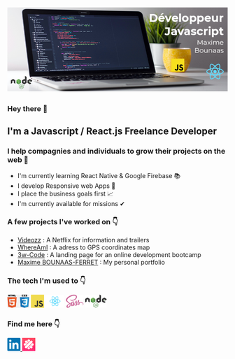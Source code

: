 # [![Maxime Bounaas Header](https://github.com/MaximeBF2000/MaximeBF2000/blob/master/github_banner.png)](https://maxime-bounaas.netlify.app/)

### Hey there 👋

## I'm a Javascript / React.js Freelance Developer
### I help compagnies and individuals to grow their projects on the web 🚀

- I'm currently learning React Native & Google Firebase 📚
- I develop Responsive web Apps 📱
- I place the business goals first 📈  
- I'm currently available for missions ✔

### A few projects I've worked on 👇
- [Videozz](https://videozz.netlify.app/) : A Netflix for information and trailers
- [WhereAmI](https://where-i-am.netlify.app/) : A adress to GPS coordinates map
- [3w-Code](https://3w-code.netlify.app/) : A landing page for an online development bootcamp
- [Maxime BOUNAAS-FERRET](https://maxime-bounaas.netlify.app/) : My personal portfolio

### The tech I'm used to 👇
<a> <img height="30" src="https://github.com/MaximeBF2000/MaximeBF2000/blob/master/htmlcssLogo.png" /> </a>
<a> <img height="30" src="https://github.com/MaximeBF2000/MaximeBF2000/blob/master/jsLogo.png" /> </a>
<a> <img height="30" src="https://github.com/MaximeBF2000/MaximeBF2000/blob/master/reactLogo.png" /> </a>
<a> <img height="30" src="https://github.com/MaximeBF2000/MaximeBF2000/blob/master/sassLogo.png" /> </a>
<a> <img height="30" src="https://github.com/MaximeBF2000/MaximeBF2000/blob/master/nodejsLogo.png" /> </a>

### Find me here 👇
<a href="https://www.linkedin.com/in/maximebounaasferret/"> <img height="30" src="https://github.com/MaximeBF2000/MaximeBF2000/blob/master/social_linkedin.png" /> </a>
<a href="https://www.malt.fr/profile/maximebounaas"> <img height="30" src="https://github.com/MaximeBF2000/MaximeBF2000/blob/master/social_malt.png" /> </a>

